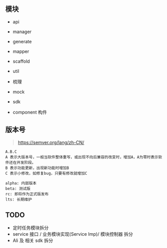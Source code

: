 ## 模块
- api
- manager
- generate
- mapper
- scaffold
- util
- 梳理

- mock
- sdk
- component 构件

## 版本号
> https://semver.org/lang/zh-CN/
```shell
A.B.C
A 表示大版本号，一般当软件整体重写，或出现不向后兼容的改变时，增加A，A为零时表示软件还在开发阶段。
B 表示功能更新，出现新功能时增加B
C 表示小修改，如修复bug，只要有修改就增加C

alpha: 内部版本
beta: 测试版
rc: 即将作为正式版发布
lts: 长期维护
```

## TODO
- 定时任务模块拆分
- service 接口 / 业务模块实现(Service Imp)/ 模块控制器 拆分
- Ali 及 相关 sdk 拆分